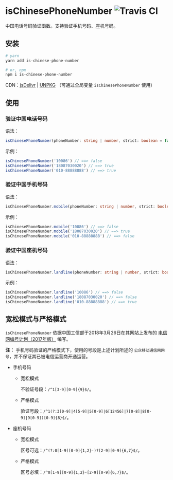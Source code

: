 # isChinesePhoneNumber ![Travis CI](https://api.travis-ci.org/fjc0k/is-chinese-phone-number.svg?branch=master)

中国电话号码验证函数。支持验证手机号码、座机号码。

## 安装

```bash
# yarn
yarn add is-chinese-phone-number

# or, npm
npm i is-chinese-phone-number
```

CDN：[jsDelivr](//www.jsdelivr.com/package/npm/is-chinese-phone-number) | [UNPKG](//unpkg.com/is-chinese-phone-number/) （可通过全局变量 `isChinesePhoneNumber` 使用）

## 使用

### 验证中国电话号码

语法：

```typescript
isChinesePhoneNumber(phoneNumber: string | number, strict: boolean = false): boolean
```

示例：

```javascript
isChinesePhoneNumber('10086') // ==> false
isChinesePhoneNumber('18087030020') // ==> true
isChinesePhoneNumber('010-88888888') // ==> true
```

### 验证中国手机号码

语法：

```typescript
isChinesePhoneNumber.mobile(phoneNumber: string | number, strict: boolean = false): boolean
```

示例：

```javascript
isChinesePhoneNumber.mobile('10086') // ==> false
isChinesePhoneNumber.mobile('18087030020') // ==> true
isChinesePhoneNumber.mobile('010-88888888') // ==> false
```

### 验证中国座机号码

语法：

```typescript
isChinesePhoneNumber.landline(phoneNumber: string | number, strict: boolean = false): boolean
```

示例：

```javascript
isChinesePhoneNumber.landline('10086') // ==> false
isChinesePhoneNumber.landline('18087030020') // ==> false
isChinesePhoneNumber.landline('010-88888888') // ==> true
```

## 宽松模式与严格模式

`isChinesePhoneNumber` 依据中国工信部于2018年3月26日在其网站上发布的 [电信网编号计划（2017年版）](http://miinac.gov.cn/components/Notice.action?doType=view&id=150951611150067176518) 编写。

**注：** 手机号码验证的严格模式下，使用的号段是上述计划所述的 `公众移动通信网网号`，并不保证其已被电信运营商开通运营。

- 手机号码

  - 宽松模式

    不验证号段：`/^1[3-9][0-9]{9}$/`。
  
  - 严格模式

    验证号段：`/^1(?:3[0-9]|4[5-9]|5[0-9]|6[12456]|7[0-8]|8[0-9]|9[0-9])[0-9]{8}$/`。

- 座机号码

  - 宽松模式

    区号可选：`/^(?:0[1-9][0-9]{1,2}-)?[2-9][0-9]{6,7}$/`。
  
  - 严格模式

    区号必填：`/^0[1-9][0-9]{1,2}-[2-9][0-9]{6,7}$/`。

